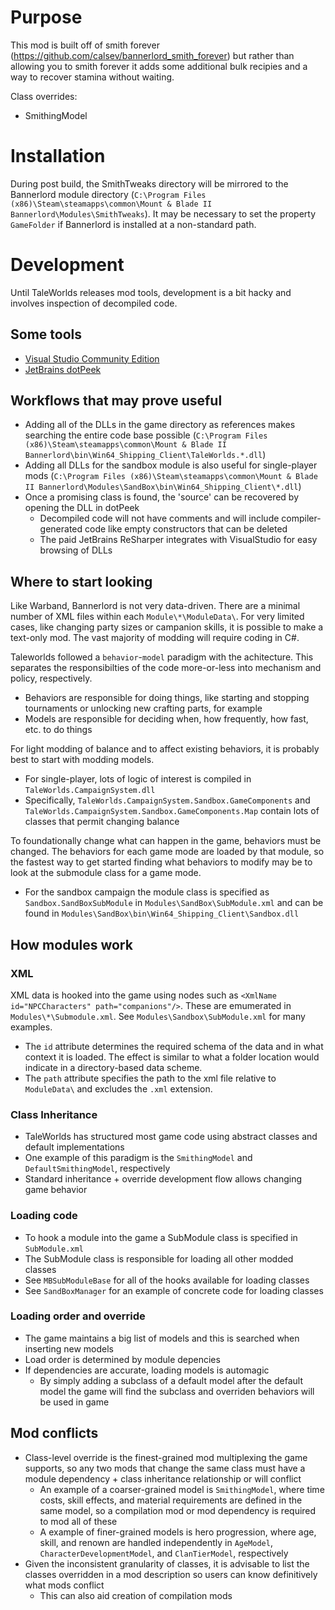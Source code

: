 
# Purpose

This mod is built off of smith forever (https://github.com/calsev/bannerlord_smith_forever) but rather than allowing you to smith forever it adds some additional bulk recipies and a way to recover stamina without waiting.

Class overrides:

* SmithingModel

# Installation

During post build, the SmithTweaks directory will be mirrored to the Bannerlord module directory (`C:\Program Files (x86)\Steam\steamapps\common\Mount & Blade II Bannerlord\Modules\SmithTweaks`). It may be necessary to set the property `GameFolder` if Bannerlord is installed at a non-standard path.

# Development

Until TaleWorlds releases mod tools, development is a bit hacky and involves inspection of decompiled code.

## Some tools

* [Visual Studio Community Edition](https://visualstudio.microsoft.com/)
* [JetBrains dotPeek](https://www.jetbrains.com/decompiler/)

## Workflows that may prove useful

* Adding all of the DLLs in the game directory as references makes searching the entire code base possible (`C:\Program Files (x86)\Steam\steamapps\common\Mount & Blade II Bannerlord\bin\Win64_Shipping_Client\TaleWorlds.*.dll`)
* Adding all DLLs for the sandbox module is also useful for single-player mods (`C:\Program Files (x86)\Steam\steamapps\common\Mount & Blade II Bannerlord\Modules\SandBox\bin\Win64_Shipping_Client\*.dll`)
* Once a promising class is found, the 'source' can be recovered by opening the DLL in dotPeek
  * Decompiled code will not have comments and will include compiler-generated code like empty constructors that can be deleted
  * The paid JetBrains ReSharper integrates with VisualStudio for easy browsing of DLLs

## Where to start looking

Like Warband, Bannerlord is not very data-driven. There are a minimal number of XML files within each `Module\*\ModuleData\`. For very limited cases, like changing party sizes or campanion skills, it is possible to make a text-only mod. The vast majority of modding will require coding in C#.

Taleworlds followed a `behavior`-`model` paradigm with the achitecture. This separates the responsibilties of the code more-or-less into mechanism and policy, respectively.

* Behaviors are responsible for doing things, like starting and stopping tournaments or unlocking new crafting parts, for example
* Models are responsible for deciding when, how frequently, how fast, etc. to do things

For light modding of balance and to affect existing behaviors, it is probably best to start with modding models.

* For single-player, lots of logic of interest is compiled in `TaleWorlds.CampaignSystem.dll`
* Specifically, `TaleWorlds.CampaignSystem.Sandbox.GameComponents` and `TaleWorlds.CampaignSystem.Sandbox.GameComponents.Map` contain lots of classes that permit changing balance

To foundationally change what can happen in the game, behaviors must be changed. The behaviors for each game mode are loaded by that module, so the fastest way to get started finding what behaviors to modify may be to look at the submodule class for a game mode.

* For the sandbox campaign the module class is specified as `Sandbox.SandBoxSubModule` in `Modules\SandBox\SubModule.xml` and can be found in `Modules\SandBox\bin\Win64_Shipping_Client\Sandbox.dll`

## How modules work

### XML

XML data is hooked into the game using nodes such as `<XmlName id="NPCCharacters" path="companions"/>`. These are emumerated in `Modules\*\Submodule.xml`. See `Modules\Sandbox\SubModule.xml` for many examples.

* The `id` attribute determines the required schema of the data and in what context it is loaded. The effect is similar to what a folder location would indicate in a directory-based data scheme.
* The `path` attribute specifies the path to the xml file relative to `ModuleData\` and excludes the `.xml` extension.

### Class Inheritance

* TaleWorlds has structured most game code using abstract classes and default implementations
* One example of this paradigm is the `SmithingModel` and `DefaultSmithingModel`, respectively
* Standard inheritance + override development flow allows changing game behavior

### Loading code

* To hook a module into the game a SubModule class is specified in `SubModule.xml`
* The SubModule class is responsible for loading all other modded classes
* See `MBSubModuleBase` for all of the hooks available for loading classes
* See `SandBoxManager` for an example of concrete code for loading classes

### Loading order and override

* The game maintains a big list of models and this is searched when inserting new models
* Load order is determined by module depencies
* If dependencies are accurate, loading models is automagic
  * By simply adding a subclass of a default model after the default model the game will find the subclass and overriden behaviors will be used in game

## Mod conflicts

* Class-level override is the finest-grained mod multiplexing the game supports, so any two mods that change the same class must have a module dependency + class inheritance relationship or will conflict
  * An example of a coarser-grained model is `SmithingModel`, where time costs, skill effects, and material requirements are defined in the same model, so a compilation mod or mod dependency is required to mod all of these
  * A example of finer-grained models is hero progression, where age, skill, and renown are handled independently in `AgeModel`, `CharacterDevelopmentModel`, and `ClanTierModel`, respectively
* Given the inconsistent granularity of classes, it is advisable to list the classes overridden in a mod description so users can know definitively what mods conflict
  * This can also aid creation of compilation mods
